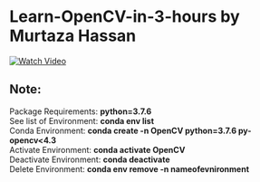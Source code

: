 # Learn-OpenCV-in-3-hours by Murtaza Hassan

[![Watch Video](https://github.com/RIT-MESH/Deep-learning-and-Computer-Vision-projects/blob/main/1Learn-OpenCV-in-3-hours/Resources/Thumbnail.jpg)](https://youtu.be/WQeoO7MI0Bs)

## Note:
Package Requirements: **python=3.7.6**\
See list of Environment: **conda env list**\
Conda Environment: **conda create -n OpenCV python=3.7.6 py-opencv<4.3**\
Activate Environment: **conda activate OpenCV**\
Deactivate Environment: **conda deactivate**\
Delete Environment: **conda env remove -n nameofevnironment**
